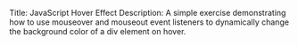 Title: JavaScript Hover Effect
Description: A simple exercise demonstrating how to use mouseover and mouseout event listeners 
to dynamically change the background color of a div element on hover.

